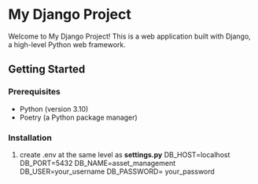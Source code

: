 # My Django Project

Welcome to My Django Project! This is a web application built with Django, a high-level Python web framework.

## Getting Started

### Prerequisites

- Python (version 3.10)
- Poetry (a Python package manager)

### Installation

1. create .env at the same level as **settings.py**
    DB_HOST=localhost
    DB_PORT=5432
    DB_NAME=asset_management
    DB_USER=your_username
    DB_PASSWORD= your_password


